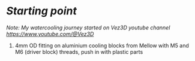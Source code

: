 # *Starting point*

*Note: My watercooling journey started on Vez3D youtube channel https://www.youtube.com/@Vez3D*

1. 4mm OD fitting on aluminium cooling blocks from Mellow with M5 and M6 (driver block) threads, push in with plastic parts



   

